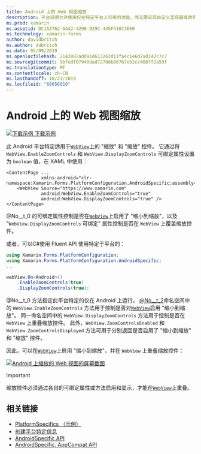 ```yaml
---
title: Android 上的 Web 视图缩放
description: 平台说明允许使用仅在特定平台上可用的功能，而无需实现自定义呈现器或效果。 本文介绍如何使用 Android 平台特定的，该平台可对 Web 视图进行缩放。
ms.prod: xamarin
ms.assetid: DC1A3762-6A42-4298-929C-445F416C3E60
ms.technology: xamarin-forms
author: davidbritch
ms.author: dabritch
ms.date: 05/09/2019
ms.openlocfilehash: 2142882add91d613263d11fa4c1e6d7ad142c7c7
ms.sourcegitcommit: 9bfedf07940dad7270db86767eb2cc4007f2a59f
ms.translationtype: MT
ms.contentlocale: zh-CN
ms.lasthandoff: 10/21/2019
ms.locfileid: "68656010"
---
```

# <a name="webview-zoom-on-android"></a>Android 上的 Web 视图缩放

[![下载示例](~/media/shared/download.png) 下载示例](https://docs.microsoft.com/samples/xamarin/xamarin-forms-samples/userinterface-platformspecifics)

此 Android 平台特定适用于[`WebView`](xref:Xamarin.Forms.WebView)上的 "缩放" 和 "缩放" 控件。 它通过将 `WebView.EnableZoomControls` 和 `WebView.DisplayZoomControls` 可绑定属性设置为 `boolean` 值，在 XAML 中使用：

```xaml
<ContentPage ...
             xmlns:android="clr-namespace:Xamarin.Forms.PlatformConfiguration.AndroidSpecific;assembly=Xamarin.Forms.Core">
    <WebView Source="https://www.xamarin.com"
             android:WebView.EnableZoomControls="true"
             android:WebView.DisplayZoomControls="true" />
</ContentPage>
```

@No__t_0 的可绑定属性控制是否在[`WebView`](xref:Xamarin.Forms.WebView)上启用了 "缩小到缩放"，以及 "`WebView.DisplayZoomControls` 可绑定" 属性控制是否在 `WebView` 上覆盖缩放控件。

或者，可以C#使用 Fluent API 使用特定于平台的：

```csharp
using Xamarin.Forms.PlatformConfiguration;
using Xamarin.Forms.PlatformConfiguration.AndroidSpecific;
...

webView.On<Android>()
    .EnableZoomControls(true)
    .DisplayZoomControls(true);
```

@No__t_0 方法指定此平台特定的仅在 Android 上运行。 [@No__t_2](xref:Xamarin.Forms.PlatformConfiguration.AndroidSpecific)命名空间中的 `WebView.EnableZoomControls` 方法用于控制是否对[`WebView`](xref:Xamarin.Forms.WebView)启用 "缩小到缩放"。 同一命名空间中的 `WebView.DisplayZoomControls` 方法用于控制是否在 `WebView` 上重叠缩放控件。 此外，`WebView.ZoomControlsEnabled` 和 `WebView.ZoomControlsDisplayed` 方法可用于分别返回是否启用了 "缩小到缩放" 和 "缩放" 控件。

因此，可以在[`WebView`](xref:Xamarin.Forms.WebView)上启用 "缩小到缩放"，并在 `WebView` 上重叠缩放控件：

[![Android 上缩放的 Web 视图的屏幕截图](webview-zoom-controls-images/webview-zoom.png "缩放的 Web 视图")](webview-zoom-controls-images/webview-zoom-large.png#lightbox "缩放的 Web 视图")

> [!IMPORTANT]
> 缩放控件必须通过各自的可绑定属性或方法启用和显示，才能在[`WebView`](xref:Xamarin.Forms.WebView)上重叠。

## <a name="related-links"></a>相关链接

- [PlatformSpecifics （示例）](https://docs.microsoft.com/samples/xamarin/xamarin-forms-samples/userinterface-platformspecifics)
- [创建平台特定信息](~/xamarin-forms/platform/platform-specifics/index.md#creating-platform-specifics)
- [AndroidSpecific API](xref:Xamarin.Forms.PlatformConfiguration.AndroidSpecific)
- [AndroidSpecific. AppCompat API](xref:Xamarin.Forms.PlatformConfiguration.AndroidSpecific.AppCompat)
